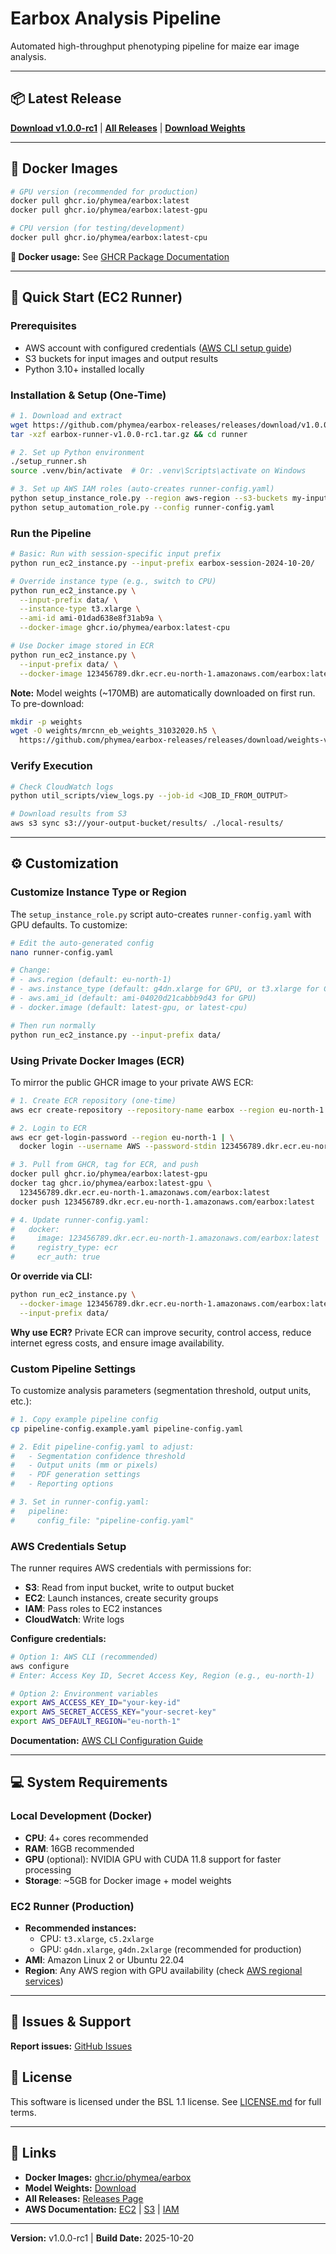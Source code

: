 # Earbox Analysis Pipeline

Automated high-throughput phenotyping pipeline for maize ear image analysis.

---

## 📦 Latest Release

**[Download v1.0.0-rc1](https://github.com/phymea/earbox-releases/releases/latest)** | **[All Releases](https://github.com/phymea/earbox-releases/releases)** | **[Download Weights](https://github.com/phymea/earbox-releases/releases/download/weights-v1.0/mrcnn_eb_weights_31032020.h5)**

---

## 🐳 Docker Images

```bash
# GPU version (recommended for production)
docker pull ghcr.io/phymea/earbox:latest
docker pull ghcr.io/phymea/earbox:latest-gpu

# CPU version (for testing/development)
docker pull ghcr.io/phymea/earbox:latest-cpu
```

**📖 Docker usage:** See [GHCR Package Documentation](https://github.com/phymea/earbox/pkgs/container/earbox)

---

## 🚀 Quick Start (EC2 Runner)

### Prerequisites
- AWS account with configured credentials ([AWS CLI setup guide](https://docs.aws.amazon.com/cli/latest/userguide/cli-configure-files.html))
- S3 buckets for input images and output results
- Python 3.10+ installed locally

### Installation & Setup (One-Time)

```bash
# 1. Download and extract
wget https://github.com/phymea/earbox-releases/releases/download/v1.0.0-rc1/earbox-runner-v1.0.0-rc1.tar.gz
tar -xzf earbox-runner-v1.0.0-rc1.tar.gz && cd runner

# 2. Set up Python environment
./setup_runner.sh
source .venv/bin/activate  # Or: .venv\Scripts\activate on Windows

# 3. Set up AWS IAM roles (auto-creates runner-config.yaml)
python setup_instance_role.py --region aws-region --s3-buckets my-input-bucket my-output-bucket
python setup_automation_role.py --config runner-config.yaml
```

### Run the Pipeline

```bash
# Basic: Run with session-specific input prefix
python run_ec2_instance.py --input-prefix earbox-session-2024-10-20/

# Override instance type (e.g., switch to CPU)
python run_ec2_instance.py \
  --input-prefix data/ \
  --instance-type t3.xlarge \
  --ami-id ami-01dad638e8f31ab9a \
  --docker-image ghcr.io/phymea/earbox:latest-cpu

# Use Docker image stored in ECR
python run_ec2_instance.py \
  --input-prefix data/ \
  --docker-image 123456789.dkr.ecr.eu-north-1.amazonaws.com/earbox:latest
```

**Note:** Model weights (~170MB) are automatically downloaded on first run. To pre-download:
```bash
mkdir -p weights
wget -O weights/mrcnn_eb_weights_31032020.h5 \
  https://github.com/phymea/earbox-releases/releases/download/weights-v1.0/mrcnn_eb_weights_31032020.h5
```

### Verify Execution

```bash
# Check CloudWatch logs
python util_scripts/view_logs.py --job-id <JOB_ID_FROM_OUTPUT>

# Download results from S3
aws s3 sync s3://your-output-bucket/results/ ./local-results/
```

---

## ⚙️ Customization

### Customize Instance Type or Region

The `setup_instance_role.py` script auto-creates `runner-config.yaml` with GPU defaults. To customize:

```bash
# Edit the auto-generated config
nano runner-config.yaml

# Change:
# - aws.region (default: eu-north-1)
# - aws.instance_type (default: g4dn.xlarge for GPU, or t3.xlarge for CPU)
# - aws.ami_id (default: ami-04020d21cabbb9d43 for GPU)
# - docker.image (default: latest-gpu, or latest-cpu)

# Then run normally
python run_ec2_instance.py --input-prefix data/
```

### Using Private Docker Images (ECR)

To mirror the public GHCR image to your private AWS ECR:

```bash
# 1. Create ECR repository (one-time)
aws ecr create-repository --repository-name earbox --region eu-north-1

# 2. Login to ECR
aws ecr get-login-password --region eu-north-1 | \
  docker login --username AWS --password-stdin 123456789.dkr.ecr.eu-north-1.amazonaws.com

# 3. Pull from GHCR, tag for ECR, and push
docker pull ghcr.io/phymea/earbox:latest-gpu
docker tag ghcr.io/phymea/earbox:latest-gpu \
  123456789.dkr.ecr.eu-north-1.amazonaws.com/earbox:latest
docker push 123456789.dkr.ecr.eu-north-1.amazonaws.com/earbox:latest

# 4. Update runner-config.yaml:
#   docker:
#     image: 123456789.dkr.ecr.eu-north-1.amazonaws.com/earbox:latest
#     registry_type: ecr
#     ecr_auth: true
```

**Or override via CLI:**
```bash
python run_ec2_instance.py \
  --docker-image 123456789.dkr.ecr.eu-north-1.amazonaws.com/earbox:latest \
  --input-prefix data/
```

**Why use ECR?** Private ECR can improve security, control access, reduce internet egress costs, and ensure image availability.

### Custom Pipeline Settings

To customize analysis parameters (segmentation threshold, output units, etc.):

```bash
# 1. Copy example pipeline config
cp pipeline-config.example.yaml pipeline-config.yaml

# 2. Edit pipeline-config.yaml to adjust:
#   - Segmentation confidence threshold
#   - Output units (mm or pixels)
#   - PDF generation settings
#   - Reporting options

# 3. Set in runner-config.yaml:
#   pipeline:
#     config_file: "pipeline-config.yaml"
```

### AWS Credentials Setup

The runner requires AWS credentials with permissions for:
- **S3**: Read from input bucket, write to output bucket
- **EC2**: Launch instances, create security groups
- **IAM**: Pass roles to EC2 instances
- **CloudWatch**: Write logs

**Configure credentials:**
```bash
# Option 1: AWS CLI (recommended)
aws configure
# Enter: Access Key ID, Secret Access Key, Region (e.g., eu-north-1)

# Option 2: Environment variables
export AWS_ACCESS_KEY_ID="your-key-id"
export AWS_SECRET_ACCESS_KEY="your-secret-key"
export AWS_DEFAULT_REGION="eu-north-1"
```

**Documentation:** [AWS CLI Configuration Guide](https://docs.aws.amazon.com/cli/latest/userguide/cli-configure-quickstart.html)

---

## 💻 System Requirements

### Local Development (Docker)
- **CPU**: 4+ cores recommended
- **RAM**: 16GB recommended
- **GPU** (optional): NVIDIA GPU with CUDA 11.8 support for faster processing
- **Storage**: ~5GB for Docker image + model weights

### EC2 Runner (Production)
- **Recommended instances:**
  - CPU: `t3.xlarge`, `c5.2xlarge`
  - GPU: `g4dn.xlarge`, `g4dn.2xlarge` (recommended for production)
- **AMI**: Amazon Linux 2 or Ubuntu 22.04
- **Region**: Any AWS region with GPU availability (check [AWS regional services](https://aws.amazon.com/about-aws/global-infrastructure/regional-product-services/))

---

## 🐛 Issues & Support

**Report issues:** [GitHub Issues](https://github.com/phymea/earbox-releases/issues)




## 📄 License

This software is licensed under the BSL 1.1 license. See [LICENSE.md](LICENSE.md) for full terms.

---

## 🔗 Links

- **Docker Images:** [ghcr.io/phymea/earbox](https://github.com/phymea/earbox/pkgs/container/earbox)
- **Model Weights:** [Download](https://github.com/phymea/earbox-releases/releases/download/weights-v1.0/mrcnn_eb_weights_31032020.h5)
- **All Releases:** [Releases Page](https://github.com/phymea/earbox-releases/releases)
- **AWS Documentation:** [EC2](https://docs.aws.amazon.com/ec2/) | [S3](https://docs.aws.amazon.com/s3/) | [IAM](https://docs.aws.amazon.com/iam/)

---

**Version:** v1.0.0-rc1 | **Build Date:** 2025-10-20
